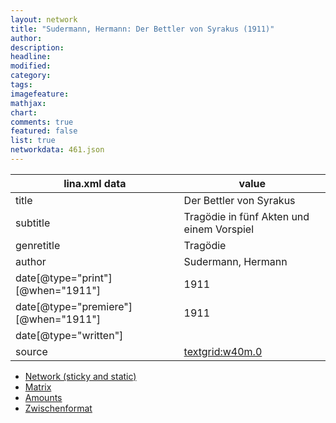 ```yaml
---
layout: network
title: "Sudermann, Hermann: Der Bettler von Syrakus (1911)"
author:
description:
headline:
modified:
category:
tags:
imagefeature: 
mathjax: 
chart: 
comments: true
featured: false
list: true
networkdata: 461.json
---
```

lina.xml data  | value
------------- | -------------
title|Der Bettler von Syrakus
subtitle|Tragödie in fünf Akten und einem Vorspiel
genretitle|Tragödie
author|Sudermann, Hermann
date[@type="print"][@when="1911"]|1911
date[@type="premiere"][@when="1911"]|1911
date[@type="written"]|
source|[textgrid:w40m.0](https://textgridlab.org/1.0/tgcrud-public/rest/textgrid:w40m.0/data)



* [Network (sticky and static)](/linas/network461)
* [Matrix](/linas/matrix461)
* [Amounts](/linas/amount461)
* [Zwischenformat](/linas/lina461 )
